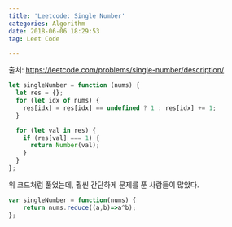 ```yaml
---
title: 'Leetcode: Single Number'
categories: Algorithm
date: 2018-06-06 18:29:53
tag: Leet Code

---
```

출처: https://leetcode.com/problems/single-number/description/

```js
let singleNumber = function (nums) {
  let res = {};
  for (let idx of nums) {
    res[idx] = res[idx] == undefined ? 1 : res[idx] += 1;
  }

  for (let val in res) {
    if (res[val] === 1) {
      return Number(val);
    }
  }
};

```

위 코드처럼 풀었는데, 훨씬 간단하게 문제를 푼 사람들이 많았다.

```js
var singleNumber = function(nums) {
    return nums.reduce((a,b)=>a^b);
};

```
